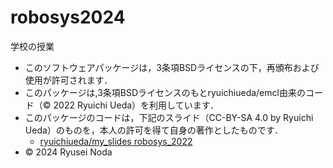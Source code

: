 # robosys2024
学校の授業

* このソフトウェアパッケージは，3条項BSDライセンスの下，再頒布および使用が許可されます．
* このパッケージは,3条項BSDライセンスのもとryuichiueda/emcl由来のコード（© 2022 Ryuichi Ueda）を利用しています．
* このパッケージのコードは，下記のスライド（CC-BY-SA 4.0 by Ryuichi Ueda）のものを，本人の許可を得て自身の著作としたものです．
    * [ryuichiueda/my_slides robosys_2022](https://github.com/ryuichiueda/my_slides/tree/master/robosys_2022)
* © 2024 Ryusei Noda
